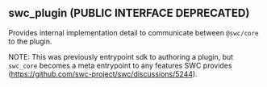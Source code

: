 ## swc_plugin (PUBLIC INTERFACE DEPRECATED)

Provides internal implementation detail to communicate between `@swc/core` to the plugin.

NOTE: This was previously entrypoint sdk to authoring a plugin, but `swc_core` becomes a meta entrypoint to any features SWC provides (https://github.com/swc-project/swc/discussions/5244).
